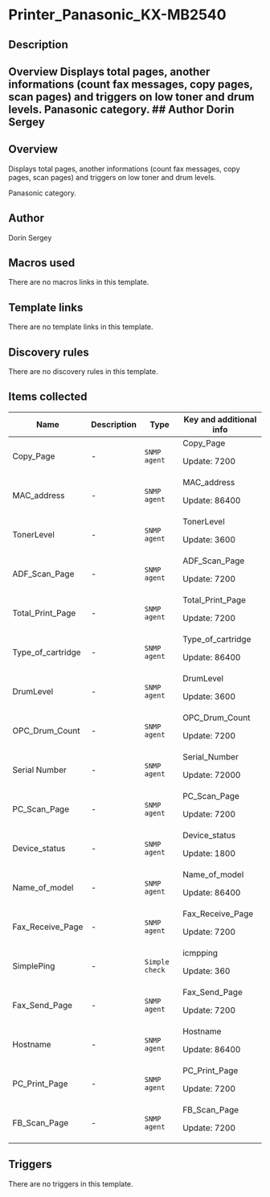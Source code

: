# Printer_Panasonic_KX-MB2540

## Description

## Overview Displays total pages, another informations (count fax messages, copy pages, scan pages) and triggers on low toner and drum levels. Panasonic category. ## Author Dorin Sergey 

## Overview

Displays total pages, another informations (count fax messages, copy pages, scan pages) and triggers on low toner and drum levels.  
  
Panasonic category.



## Author

Dorin Sergey

## Macros used

There are no macros links in this template.

## Template links

There are no template links in this template.

## Discovery rules

There are no discovery rules in this template.

## Items collected

|Name|Description|Type|Key and additional info|
|----|-----------|----|----|
|Copy_Page|<p>-</p>|`SNMP agent`|Copy_Page<p>Update: 7200</p>|
|MAC_address|<p>-</p>|`SNMP agent`|MAC_address<p>Update: 86400</p>|
|TonerLevel|<p>-</p>|`SNMP agent`|TonerLevel<p>Update: 3600</p>|
|ADF_Scan_Page|<p>-</p>|`SNMP agent`|ADF_Scan_Page<p>Update: 7200</p>|
|Total_Print_Page|<p>-</p>|`SNMP agent`|Total_Print_Page<p>Update: 7200</p>|
|Type_of_cartridge|<p>-</p>|`SNMP agent`|Type_of_cartridge<p>Update: 86400</p>|
|DrumLevel|<p>-</p>|`SNMP agent`|DrumLevel<p>Update: 3600</p>|
|OPC_Drum_Count|<p>-</p>|`SNMP agent`|OPC_Drum_Count<p>Update: 7200</p>|
|Serial Number|<p>-</p>|`SNMP agent`|Serial_Number<p>Update: 72000</p>|
|PC_Scan_Page|<p>-</p>|`SNMP agent`|PC_Scan_Page<p>Update: 7200</p>|
|Device_status|<p>-</p>|`SNMP agent`|Device_status<p>Update: 1800</p>|
|Name_of_model|<p>-</p>|`SNMP agent`|Name_of_model<p>Update: 86400</p>|
|Fax_Receive_Page|<p>-</p>|`SNMP agent`|Fax_Receive_Page<p>Update: 7200</p>|
|SimplePing|<p>-</p>|`Simple check`|icmpping<p>Update: 360</p>|
|Fax_Send_Page|<p>-</p>|`SNMP agent`|Fax_Send_Page<p>Update: 7200</p>|
|Hostname|<p>-</p>|`SNMP agent`|Hostname<p>Update: 86400</p>|
|PC_Print_Page|<p>-</p>|`SNMP agent`|PC_Print_Page<p>Update: 7200</p>|
|FB_Scan_Page|<p>-</p>|`SNMP agent`|FB_Scan_Page<p>Update: 7200</p>|
## Triggers

There are no triggers in this template.


